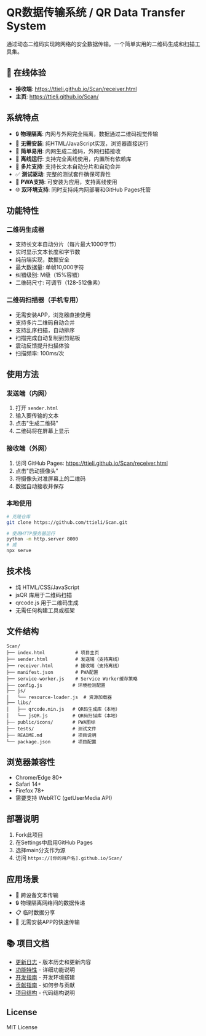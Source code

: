 # QR数据传输系统 / QR Data Transfer System

通过动态二维码实现跨网络的安全数据传输。一个简单实用的二维码生成和扫描工具集。

## 🚀 在线体验

- **接收端**: https://ttieli.github.io/Scan/receiver.html
- **主页**: https://ttieli.github.io/Scan/

## 系统特点

- 🔒 **物理隔离**: 内网与外网完全隔离，数据通过二维码视觉传输
- 📱 **无需安装**: 纯HTML/JavaScript实现，浏览器直接运行
- 🚀 **简单易用**: 内网生成二维码，外网扫描接收
- 💾 **离线运行**: 支持完全离线使用，内置所有依赖库
- 🔄 **多片支持**: 支持长文本自动分片和自动合并
- ✅ **测试驱动**: 完整的测试套件确保可靠性
- 📲 **PWA支持**: 可安装为应用，支持离线使用
- 🌐 **双环境支持**: 同时支持纯内网部署和GitHub Pages托管

## 功能特性

### 二维码生成器
- 支持长文本自动分片（每片最大1000字节）
- 实时显示文本长度和字节数
- 纯前端实现，数据安全
- 最大数据量: 单帧10,000字符
- 纠错级别: M级（15%容错）
- 二维码尺寸: 可调节（128-512像素）

### 二维码扫描器（手机专用）
- 无需安装APP，浏览器直接使用
- 支持多片二维码自动合并
- 支持乱序扫描，自动排序
- 扫描完成自动复制到剪贴板
- 震动反馈提升扫描体验
- 扫描频率: 100ms/次

## 使用方法

### 发送端（内网）
1. 打开 `sender.html`
2. 输入要传输的文本
3. 点击"生成二维码"
4. 二维码将在屏幕上显示

### 接收端（外网）
1. 访问 GitHub Pages: https://ttieli.github.io/Scan/receiver.html
2. 点击"启动摄像头"
3. 将摄像头对准屏幕上的二维码
4. 数据自动接收并保存

### 本地使用
```bash
# 克隆仓库
git clone https://github.com/ttieli/Scan.git

# 使用HTTP服务器运行
python -m http.server 8000
# 或
npx serve
```

## 技术栈
- 纯 HTML/CSS/JavaScript
- jsQR 库用于二维码扫描
- qrcode.js 用于二维码生成
- 无需任何构建工具或框架

## 文件结构

```
Scan/
├── index.html           # 项目主页
├── sender.html          # 发送端（支持离线）
├── receiver.html        # 接收端（支持离线）
├── manifest.json        # PWA配置
├── service-worker.js    # Service Worker缓存策略
├── config.js           # 环境检测配置
├── js/
│   └── resource-loader.js  # 资源加载器
├── libs/
│   ├── qrcode.min.js   # QR码生成库（本地）
│   └── jsQR.js         # QR码扫描库（本地）
├── public/icons/       # PWA图标
├── tests/              # 测试文件
├── README.md           # 项目说明
└── package.json        # 项目配置
```

## 浏览器兼容性
- Chrome/Edge 80+
- Safari 14+
- Firefox 78+
- 需要支持 WebRTC (getUserMedia API)

## 部署说明

1. Fork此项目
2. 在Settings中启用GitHub Pages
3. 选择main分支作为源
4. 访问 `https://[你的用户名].github.io/Scan/`

## 应用场景

- 📱 跨设备文本传输
- 🔒 物理隔离网络间的数据传递
- 📋 临时数据分享
- 🚀 无需安装APP的快速传输

## 📚 项目文档

- [更新日志](docs/CHANGELOG.md) - 版本历史和更新内容
- [功能特性](docs/FEATURES.md) - 详细功能说明
- [开发指南](docs/DEVELOPMENT.md) - 开发环境搭建
- [贡献指南](docs/CONTRIBUTING.md) - 如何参与贡献
- [项目结构](docs/PROJECT_STRUCTURE.md) - 代码结构说明

## License

MIT License